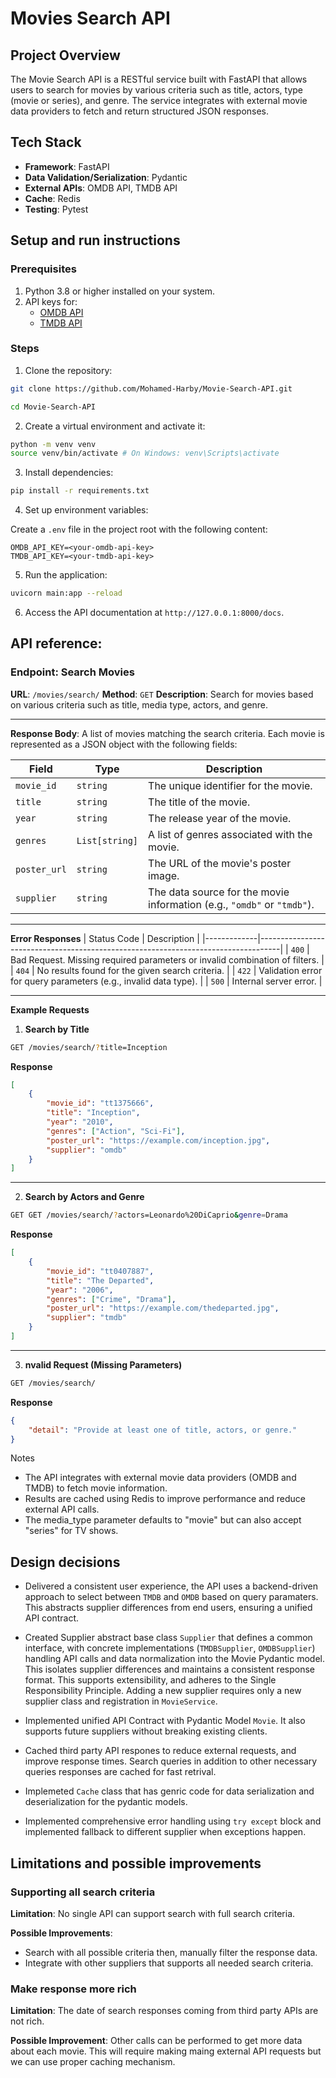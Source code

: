 # Movies Search API


## Project Overview
The Movie Search API is a RESTful service built with FastAPI that allows users to search for movies by various criteria such as title, actors, type (movie or series), and genre. The service integrates with external movie data providers to fetch and return structured JSON responses.


## Tech Stack
- **Framework**: FastAPI
- **Data Validation/Serialization**: Pydantic
- **External APIs**: OMDB API, TMDB API
- **Cache**: Redis
- **Testing**: Pytest

## Setup and run instructions
### Prerequisites

  

1. Python 3.8 or higher installed on your system.
2. API keys for:
    - [OMDB API](https://www.omdbapi.com/apikey.aspx)
    - [TMDB API](https://developer.themoviedb.org/reference/intro/getting-started)

### Steps
1. Clone the repository:

```bash
git clone https://github.com/Mohamed-Harby/Movie-Search-API.git

cd Movie-Search-API
```

2. Create a virtual environment and activate it:

```bash
python -m venv venv
source venv/bin/activate # On Windows: venv\Scripts\activate

```

3. Install dependencies:

```bash
pip install -r requirements.txt
```

  
4. Set up environment variables:

Create a `.env` file in the project root with the following content:

```
OMDB_API_KEY=<your-omdb-api-key>
TMDB_API_KEY=<your-tmdb-api-key>
```

  

5. Run the application:
```bash
uvicorn main:app --reload
```

6. Access the API documentation at `http://127.0.0.1:8000/docs`.


## API reference:
### Endpoint: Search Movies
**URL**: `/movies/search/`
**Method**: `GET`
**Description**: Search for movies based on various criteria such as title, media type, actors, and genre.

---

**Response Body**:
A list of movies matching the search criteria. Each movie is represented as a JSON object with the following fields:

| Field       | Type           | Description                                                                 |
|-------------|----------------|-----------------------------------------------------------------------------|
| `movie_id`  | `string`       | The unique identifier for the movie.                                       |
| `title`     | `string`       | The title of the movie.                                                    |
| `year`      | `string`       | The release year of the movie.                                             |
| `genres`    | `List[string]` | A list of genres associated with the movie.                                |
| `poster_url`| `string`       | The URL of the movie's poster image.                                       |
| `supplier`  | `string`       | The data source for the movie information (e.g., `"omdb"` or `"tmdb"`).   |

---
**Error Responses**
| Status Code | Description                                                                       |
|-------------|-----------------------------------------------------------------------------------|
| `400`       | Bad Request. Missing required parameters or invalid combination of filters.      |
| `404`       | No results found for the given search criteria.                                  |
| `422`       | Validation error for query parameters (e.g., invalid data type).                 |
| `500`       | Internal server error.                                                           |

---
**Example Requests**
1. **Search by Title**

```bash
GET /movies/search/?title=Inception
```
**Response**
```json
[
    {
        "movie_id": "tt1375666",
        "title": "Inception",
        "year": "2010",
        "genres": ["Action", "Sci-Fi"],
        "poster_url": "https://example.com/inception.jpg",
        "supplier": "omdb"
    }
]
```
--- 
2. **Search by Actors and Genre**

```bash
GET GET /movies/search/?actors=Leonardo%20DiCaprio&genre=Drama
```
**Response**
```json
[
    {
        "movie_id": "tt0407887",
        "title": "The Departed",
        "year": "2006",
        "genres": ["Crime", "Drama"],
        "poster_url": "https://example.com/thedeparted.jpg",
        "supplier": "tmdb"
    }
]
```

--- 
3. **nvalid Request (Missing Parameters)**

```bash
GET /movies/search/
```
**Response**
```json
{
    "detail": "Provide at least one of title, actors, or genre."
}
```

Notes
- The API integrates with external movie data providers (OMDB and TMDB) to fetch movie information.
- Results are cached using Redis to improve performance and reduce external API calls.
- The media_type parameter defaults to "movie" but can also accept "series" for TV shows.

## Design decisions
- Delivered a consistent user experience, the API uses a backend-driven approach to select between `TMDB` and `OMDB` based on query paramaters. This abstracts supplier differences from end users, ensuring a unified API contract.



- Created Supplier abstract base class `Supplier` that defines a common interface, with concrete implementations (`TMDBSupplier`, `OMDBSupplier`) handling API calls and data normalization into the Movie Pydantic model. This isolates supplier differences and maintains a consistent response format. This supports extensibility, and adheres to the Single Responsibility Principle.  Adding a new supplier requires only a new supplier class and registration in `MovieService`.

- Implemented unified API Contract with Pydantic Model `Movie`. It also supports future suppliers without breaking existing clients.

- Cached third party API respones to reduce external requests, and improve response times. Search queries in addition to other necessary queries responses are cached for fast retrival.

- Implemeted `Cache` class that has genric code for data serialization and deserialization for the pydantic models.

- Implemented comprehensive error handling using `try except` block and implemented fallback to different supplier when exceptions happen.


## Limitations and possible improvements
### Supporting all search criteria
**Limitation**: No single API can support search with full search criteria.

**Possible Improvements**:
- Search with all possible criteria then, manually filter the response data.
- Integrate with other suppliers that supports all needed search criteria.

### Make response more rich

**Limitation**: The date of search responses coming from third party APIs are not rich.

**Possible Improvement**: Other calls can be performed to get more data about each movie. This will require making maing external API requests but we can use proper caching mechanism.

